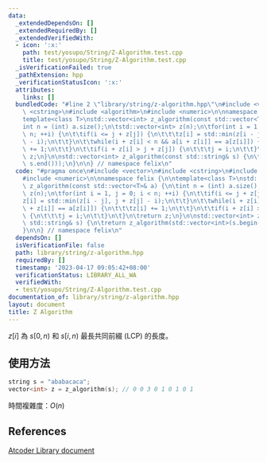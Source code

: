 ```yaml
---
data:
  _extendedDependsOn: []
  _extendedRequiredBy: []
  _extendedVerifiedWith:
  - icon: ':x:'
    path: test/yosupo/String/Z-Algorithm.test.cpp
    title: test/yosupo/String/Z-Algorithm.test.cpp
  _isVerificationFailed: true
  _pathExtension: hpp
  _verificationStatusIcon: ':x:'
  attributes:
    links: []
  bundledCode: "#line 2 \"library/string/z-algorithm.hpp\"\n#include <vector>\n#include\
    \ <cstring>\n#include <algorithm>\n#include <numeric>\n\nnamespace felix {\n\n\
    template<class T>\nstd::vector<int> z_algorithm(const std::vector<T>& a) {\n\t\
    int n = (int) a.size();\n\tstd::vector<int> z(n);\n\tfor(int i = 1, j = 0; i <\
    \ n; ++i) {\n\t\tif(i <= j + z[j]) {\n\t\t\tz[i] = std::min(z[i - j], j + z[j]\
    \ - i);\n\t\t}\n\t\twhile(i + z[i] < n && a[i + z[i]] == a[z[i]]) {\n\t\t\tz[i]\
    \ += 1;\n\t\t}\n\t\tif(i + z[i] > j + z[j]) {\n\t\t\tj = i;\n\t\t}\n\t}\n\treturn\
    \ z;\n}\n\nstd::vector<int> z_algorithm(const std::string& s) {\n\treturn z_algorithm(std::vector<int>(s.begin(),\
    \ s.end()));\n}\n\n} // namespace felix\n"
  code: "#pragma once\n#include <vector>\n#include <cstring>\n#include <algorithm>\n\
    #include <numeric>\n\nnamespace felix {\n\ntemplate<class T>\nstd::vector<int>\
    \ z_algorithm(const std::vector<T>& a) {\n\tint n = (int) a.size();\n\tstd::vector<int>\
    \ z(n);\n\tfor(int i = 1, j = 0; i < n; ++i) {\n\t\tif(i <= j + z[j]) {\n\t\t\t\
    z[i] = std::min(z[i - j], j + z[j] - i);\n\t\t}\n\t\twhile(i + z[i] < n && a[i\
    \ + z[i]] == a[z[i]]) {\n\t\t\tz[i] += 1;\n\t\t}\n\t\tif(i + z[i] > j + z[j])\
    \ {\n\t\t\tj = i;\n\t\t}\n\t}\n\treturn z;\n}\n\nstd::vector<int> z_algorithm(const\
    \ std::string& s) {\n\treturn z_algorithm(std::vector<int>(s.begin(), s.end()));\n\
    }\n\n} // namespace felix\n"
  dependsOn: []
  isVerificationFile: false
  path: library/string/z-algorithm.hpp
  requiredBy: []
  timestamp: '2023-04-17 09:05:42+08:00'
  verificationStatus: LIBRARY_ALL_WA
  verifiedWith:
  - test/yosupo/String/Z-Algorithm.test.cpp
documentation_of: library/string/z-algorithm.hpp
layout: document
title: Z Algorithm
---
```


$z[i]$ 為 $s[0, n)$ 和 $s[i, n)$ 最長共同前綴 (LCP) 的長度。

## 使用方法
```cpp
string s = "ababacaca";
vector<int> z = z_algorithm(s); // 0 0 3 0 1 0 1 0 1
```

時間複雜度：$O(n)$

## References
[Atcoder Library document](https://atcoder.github.io/ac-library/production/document_en/string.html)
